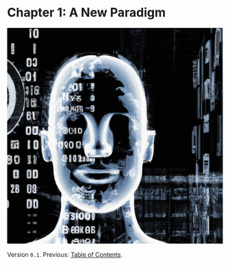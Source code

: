 # Chapter 1: A New Paradigm

![A New Paradigm](images/01/cover.png)

Version `0.1`. Previous: [Table of Contents](./table-of-contents.html).
